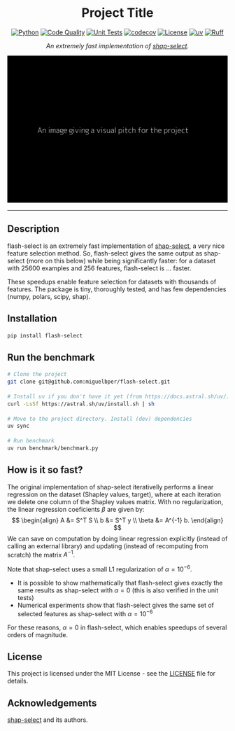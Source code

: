 <div align="center">

# Project Title
[![Python](https://img.shields.io/badge/Python-3776ab?logo=python&logoColor=white)](https://www.python.org/)
[![Code Quality](https://github.com/miguelbper/flash-select/actions/workflows/code-quality.yaml/badge.svg)](https://github.com/miguelbper/flash-select/actions/workflows/code-quality.yaml)
[![Unit Tests](https://github.com/miguelbper/flash-select/actions/workflows/tests.yaml/badge.svg)](https://github.com/miguelbper/flash-select/actions/workflows/tests.yaml)
[![codecov](https://codecov.io/gh/miguelbper/flash-select/graph/badge.svg)](https://codecov.io/gh/miguelbper/flash-select)
[![License](https://img.shields.io/badge/License-MIT-green.svg?labelColor=gray)](LICENSE)
[![uv](https://img.shields.io/endpoint?url=https://raw.githubusercontent.com/astral-sh/uv/main/assets/badge/v0.json)](https://github.com/astral-sh/uv)
[![Ruff](https://img.shields.io/endpoint?url=https://raw.githubusercontent.com/astral-sh/ruff/main/assets/badge/v2.json)](https://github.com/astral-sh/ruff)

*An extremely fast implementation of [shap-select](https://github.com/transferwise/shap-select).*

![project-image.png](project-image.png)

</div>

---

## Description
flash-select is an extremely fast implementation of [shap-select](https://github.com/transferwise/shap-select), a very nice feature selection method. So, flash-select gives the same output as shap-select (more on this below) while being significantly faster: for a dataset with 25600 examples and 256 features, flash-select is ... faster.

These speedups enable feature selection for datasets with thousands of features. The package is tiny, thoroughly tested, and has few dependencies (numpy, polars, scipy, shap).

## Installation
```bash
pip install flash-select
```

## Run the benchmark
```bash
# Clone the project
git clone git@github.com:miguelbper/flash-select.git

# Install uv if you don't have it yet (from https://docs.astral.sh/uv/)
curl -LsSf https://astral.sh/uv/install.sh | sh

# Move to the project directory. Install (dev) dependencies
uv sync

# Run benchmark
uv run benchmark/benchmark.py
```

## How is it so fast?
The original implementation of shap-select iterativelly performs a linear regression on the dataset (Shapley values, target), where at each iteration we delete one column of the Shapley values matrix. With no regularization, the linear regression coeficients $\beta$ are given by:
$$
    \begin{align}
    A &= S^T S \\
    b &= S^T y \\
    \beta &= A^{-1} b.
    \end{align}
$$
We can save on computation by doing linear regression explicitly (instead of calling an external library) and updating (instead of recomputing from scratch) the matrix $A^{-1}$.

Note that shap-select uses a small L1 regularization of $\alpha = 10^{-6}$.
- It is possible to show mathematically that flash-select gives exactly the same results as shap-select with $\alpha = 0$ (this is also verified in the unit tests)
- Numerical experiments show that flash-select gives the same set of selected features as shap-select with $\alpha = 10^{-6}$

For these reasons, $\alpha = 0$ in flash-select, which enables speedups of several orders of magnitude.

## License
This project is licensed under the MIT License - see the [LICENSE](LICENSE) file for details.

## Acknowledgements
[shap-select](https://github.com/transferwise/shap-select) and its authors.
